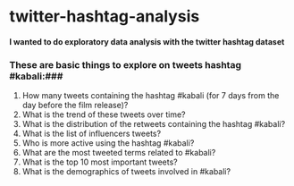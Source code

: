 # twitter-hashtag-analysis
#### I wanted to do exploratory data analysis with the twitter hashtag dataset ####

### These are basic things to explore on tweets hashtag #kabali:###

1. How many tweets containing the hashtag #kabali (for 7 days from the day before the film release)?
2. What is the trend of these tweets over time?
3. What is the distribution of the retweets containing the hashtag #kabali?
4. What is the list of influencers tweets?
5. Who is more active using the hashtag #kabali?
6. What are the most tweeted terms related to #kabali?
7. What is the top 10 most important tweets?
8. What is the demographics of tweets involved in #kabali?


